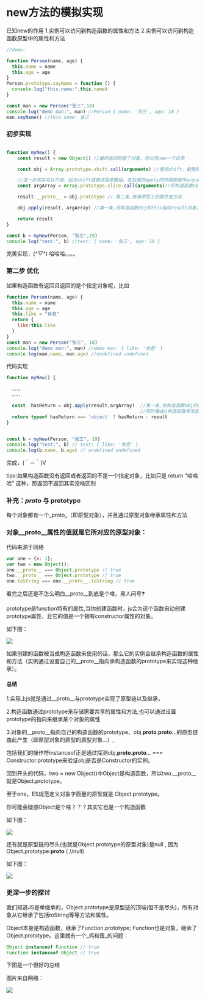# new方法的模拟实现

已知new的作用
1.实例可以访问到构造函数的属性和方法
2.实例可以访问到构造函数原型中的属性和方法

```javascript
//demo:

function Person(name, age) {
  this.name = name
  this.age = age
}
Person.prototype.sayName = function () {
  console.log("this.name:",this.name)
}

const man = new Person("张三",18)
console.log("demo man:", man) //Person { name: '张三', age: 18 }
man.sayName() //this.name: 张三

```

### 初步实现

```javascript

function myNew() {
    const result = new Object() //最终返回的是个对象，所以先new一个出来

    const obj = Array.prototype.shift.call(arguments) //使用shift，截取第一个参数，即我们需要的构造函数

    //这一步其实可以不用，因为shift直接改变原数组，在后面的apply的时候直接传arguments即可
    const argArray = Array.prototype.slice.call(arguments)//将构造函数obj的this指向result对象，这样result就可以访问到obj中的属性或方法

    result.__proto__ = obj.prototype // 第二条,继承原型上的属性或方法

    obj.apply(result, argArray) //第一条,将构造函数obj的this指向result对象，这样result就可以访问到obj中的属性或方法

    return result
}

const b = myNew(Person, "张三",19)
console.log("test:", b) //test: { name: '张三', age: 19 }

```
完美实现，(*^▽^*) 哈哈哈。。。。

### 第二步 优化

如果构造函数有返回且返回的是个指定对象呢，比如

```javascript
function Person(name, age) {
  this.name = name
  this.age = age
  this.like = "休息"
  return {
    like:this.like
  }
}
const man = new Person("张三", 18)
console.log("demo man:", man) //demo man: { like: '休息' }
console.log(man.name, man.age) //undefined undefined

```

代码实现
```javascript
function myNew() {

  、、、、
  、、、、

  const  hasReturn = obj.apply(result,argArray)  //第一条,将构造函数obj的this指向result对象，这样result就可以访问到obj中的属性或方法
                                                 //同时看obj构造函数有无返回，且，返回是否为对象，否则，直接返回
  return typeof hasReturn === 'object' ? hasReturn : result
}


const b = myNew(Person, "张三", 19)
console.log("test:", b) // test: { like: '休息' }
console.log(b.name, b.age) // undefined undefined

```
完成，(＾－＾)V

tips:如果构造函数没有返回或者返回的不是一个指定对象，比如只是 return "哈哈哈" 这种，那返回不返回其实没啥区别

### 补充：_proto_ 与 prototype

每个对象都有一个_proto_（即原型对象），并且通过原型对象继承属性和方法
### 对象__proto__属性的值就是它所对应的原型对象：
代码来源于网络
```javascript
var one = {x: 1};
var two = new Object();
one.__proto__ === Object.prototype // true
two.__proto__ === Object.prototype // true
one.toString === one.__proto__.toString // true
```
看完之后还是不怎么明白__proto__到底是个啥，黑人问号❓

prototype是function特有的属性,当你创建函数时，js会为这个函数自动创建prototype属性，且它的值是一个拥有constructor属性的对象。

如下图：

![](https://github.com/lsner/public-utils/blob/master/imgs/proto_1.jpg)

如果创建的函数被当成构造函数来使用的话，那么它的实例会继承构造函数的属性和方法（实例通过设置自己的__proto__指向承构造函数的prototype来实现这种继承）。

#### 总结
1.实际上js就是通过__proto__与prototype实现了原型链以及继承，

2.构造函数通过prototype来存储需要共享的属性和方法,也可以通过设置prototype的指向来继承某个对象的属性

3.对象的__proto__指向自己的构造函数的prototype，obj.__proto__.__proto__...的原型链由此产生（即原型对象的原型的原型对象...）,

包括我们的操作符instanceof正是通过探测obj.__proto__.__proto__... === Constructor.prototype来验证obj是否是Constructor的实例。

回到开头的代码，two = new Object()中Object是构造函数，所以two.__proto__就是Object.prototype。

至于one，ES规范定义对象字面量的原型就是 Object.prototype。

你可能会疑惑Object是个啥？？？其实它也是一个构造函数

如下图：

![](https://github.com/lsner/public-utils/blob/master/imgs/proto_2.jpg)

还有就是原型链的尽头(也就是Object.prototype的原型对象)是null , 因为Object.prototype.__proto__ ( //null)

如下图：

![](https://github.com/lsner/public-utils/blob/master/imgs/proto_3.jpg)

### 更深一步的探讨
我们知道JS是单继承的，Object.prototype是原型链的顶端(但不是尽头)，所有对象从它继承了包括toString等等方法和属性。

Object本身是构造函数，继承了Function.prototype; Function也是对象，继承了Object.prototype。这里就有一个_鸡和蛋_的问题：

```javascript
Object instanceof Function // true
Function instanceof Object // true
```

下图是一个很好的总结

图片来自网络：

![](https://github.com/lsner/public-utils/blob/master/imgs/proto_4.jpg)